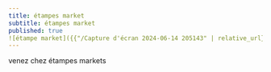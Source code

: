 ```yaml
---
title: étampes market
subtitle: étampes market
published: true
![étampe market]({{"/Capture d'écran 2024-06-14 205143" | relative_url}})
---
```

venez chez étampes markets
